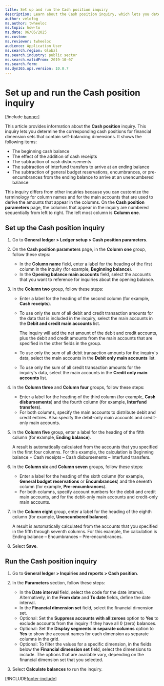 ```yaml
---
title: Set up and run the Cash position inquiry
description: Learn about the Cash position inquiry, which lets you determine the cash positions for financial dimension sets that contain self-balancing dimensions.
author: velofog
ms.author: twheeloc
ms.topic: how-to
ms.date: 06/05/2025
ms.custom:
ms.reviewer: twheeloc
audience: Application User
ms.search.region: Global
ms.search.industry: public sector
ms.search.validFrom: 2019-10-07
ms.search.form:
ms.dyn365.ops.version: 10.0.7
---
```


# Set up and run the Cash position inquiry
[!include [banner](../includes/banner.md)]


This article provides information about the **Cash position** inquiry. This inquiry lets you determine the corresponding cash positions for financial dimension sets that contain self-balancing dimensions. It shows the following items:

- The beginning cash balance
- The effect of the addition of cash receipts
- The subtraction of cash disbursements
- The subtraction of interfund transfers to arrive at an ending balance
- The subtraction of general budget reservations, encumbrances, or pre-encumbrances from the ending balance to arrive at an unencumbered balance

This inquiry differs from other inquiries because you can customize the terminology for column names and for the main accounts that are used to derive the amounts that appear in the columns. On the **Cash position parameters** page, the columns that appear in the inquiry are numbered sequentially from left to right. The left most column is **Column one**.

## Set up the Cash position inquiry

1. Go to **General ledger \> Ledger setup \> Cash position parameters**.
2. On the **Cash position parameters** page, in the **Column one** group, follow these steps:

    - In the **Column name** field, enter a label for the heading of the first column in the inquiry (for example, **Beginning balance**).
    - In the **Opening balance main accounts** field, select the accounts that you want to reference for inquiries about the opening balance.

3. In the **Column two** group, follow these steps:

    - Enter a label for the heading of the second column (for example, **Cash receipts**).
    - To use only the sum of all debit and credit transaction amounts for the data that is included in the inquiry, select the main accounts in the **Debit and credit main accounts** list.
    
        The inquiry will add the net amount of the debit and credit accounts, plus the debit and credit amounts from the main accounts that are specified in the other fields in the group.

    - To use only the sum of all debit transaction amounts for the inquiry's data, select the main accounts in the **Debit only main accounts** list.
    - To use only the sum of all credit transaction amounts for the inquiry's data, select the main accounts in the **Credit only main accounts** list.

4. In the **Column three** and **Column four** groups, follow these steps:

    - Enter a label for the heading of the third column (for example, **Cash disbursements**) and the fourth column (for example, **Interfund transfers**).
    - For both columns, specify the main accounts to distribute debit and credit entries. Also specify the debit-only main accounts and credit-only main accounts.

5. In the **Column five** group, enter a label for the heading of the fifth column (for example, **Ending balance**).

    A result is automatically calculated from the accounts that you specified in the first four columns. For this example, the calculation is Beginning balance + Cash receipts – Cash disbursements – Interfund transfers.

6. In the **Column six** and **Column seven** groups, follow these steps:

    - Enter a label for the heading of the sixth column (for example, **General budget reservations** or **Encumbrances**) and the seventh column (for example, **Pre-encumbrances**).
    - For both columns, specify account numbers for the debit and credit main accounts, and for the debit-only main accounts and credit-only main accounts.

7. In the **Column eight** group, enter a label for the heading of the eighth column (for example, **Unencumbered balance**).

    A result is automatically calculated from the accounts that you specified in the fifth through seventh columns. For this example, the calculation is Ending balance – Encumbrances – Pre-encumbrances.

8. Select **Save**.

## Run the Cash position inquiry

1. Go to **General ledger \> Inquiries and reports \> Cash position**.
2. In the **Parameters** section, follow these steps:

    - In the **Date interval** field, select the code for the date interval. Alternatively, in the **From date** and **To date** fields, define the date interval.
    - In the **Financial dimension set** field, select the financial dimension set.
    - Optional: Set the **Suppress accounts with all zeroes** option to **Yes** to exclude accounts from the inquiry if they have all 0 (zero) balances.
    - Optional: Set the **Display segments in separate columns** option to **Yes** to show the account names for each dimension as separate columns in the grid.
    - Optional: To filter the values for a specific dimension, in the fields below the **Financial dimension set** field, select the dimensions to include. The options that are available vary, depending on the financial dimension set that you selected.

3. Select **Calculate balances** to run the inquiry.


[!INCLUDE[footer-include](../../includes/footer-banner.md)]
